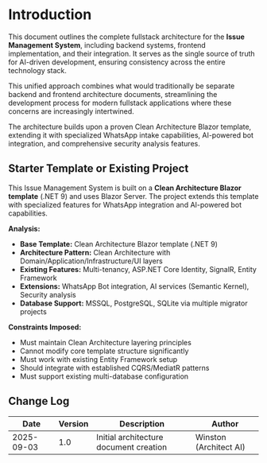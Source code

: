 # Introduction

This document outlines the complete fullstack architecture for the **Issue Management System**, including backend systems, frontend implementation, and their integration. It serves as the single source of truth for AI-driven development, ensuring consistency across the entire technology stack.

This unified approach combines what would traditionally be separate backend and frontend architecture documents, streamlining the development process for modern fullstack applications where these concerns are increasingly intertwined.

The architecture builds upon a proven Clean Architecture Blazor template, extending it with specialized WhatsApp intake capabilities, AI-powered bot integration, and comprehensive security analysis features.

## Starter Template or Existing Project

This Issue Management System is built on a **Clean Architecture Blazor template** (.NET 9) and uses Blazor Server. The project extends this template with specialized features for WhatsApp integration and AI-powered bot capabilities.

**Analysis:**
- **Base Template:** Clean Architecture Blazor template (.NET 9)
- **Architecture Pattern:** Clean Architecture with Domain/Application/Infrastructure/UI layers
- **Existing Features:** Multi-tenancy, ASP.NET Core Identity, SignalR, Entity Framework
- **Extensions:** WhatsApp Bot integration, AI services (Semantic Kernel), Security analysis
- **Database Support:** MSSQL, PostgreSQL, SQLite via multiple migrator projects

**Constraints Imposed:**
- Must maintain Clean Architecture layering principles
- Cannot modify core template structure significantly
- Must work with existing Entity Framework setup
- Should integrate with established CQRS/MediatR patterns
- Must support existing multi-database configuration

## Change Log

| Date | Version | Description | Author |
|------|---------|-------------|--------|
| 2025-09-03 | 1.0 | Initial architecture document creation | Winston (Architect AI) |
